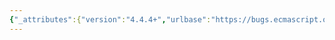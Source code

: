 ```yaml
---
{"_attributes":{"version":"4.4.4+","urlbase":"https://bugs.ecmascript.org/","maintainer":"dherman@mozilla.com"},"bug":{"bug_id":23,"creation_ts":"2011-02-18 14:06:00 -0800","short_desc":"S15.5.4.10_A1_T3 asserting incorrect behavior","delta_ts":"2012-01-13 11:33:18 -0800","product":"Test262","component":"ECMA-262 Tests","version":"unspecified","rep_platform":"All","op_sys":"All","bug_status":"RESOLVED","resolution":"FIXED","priority":"Normal","bug_severity":"normal","everconfirmed":true,"reporter":{"uid":"jorendorff","name":"Jason Orendorff"},"assigned_to":{"uid":"erights","name":"Mark S. Miller"},"cc":["dfugate","erights"],"long_desc":[{"commentid":41,"comment_count":0,"who":{"uid":"jorendorff","name":"Jason Orendorff"},"bug_when":"2011-02-18 14:06:17 -0800","thetext":"S15.5.4.10_A1_T3 Checking by using eval\nfunction testcase() {\n   var match = String.prototype.match;\n   if (typeof toString === \"undefined\") {\n       toString = Object.prototype.toString;\n   }\n   var __class__ = toString();\n   if (match(eval(\"\\\"bj\\\"\"))[0] !== \"bj\") {\n       $ERROR(\"#1: match = String.prototype.match;\nmatch(eval(\\\"\\\\\\\"bj\\\\\\\"\\\"))[0] === \\\"bj\\\". Actual: \" +\nmatch(eval(\"\\\"bj\\\"\"))[0]);\n   }\n}\n\nIt seems like the four lines to do with __class__ are irrelevant and can just be deleted.\n\nMore importantly, when match is called, step 1 in 15.5.4.10 requires that it throw a TypeError, because the this-value is undefined. But the test expects the call to succeed and return an array."},{"commentid":52,"comment_count":1,"who":{"uid":"dfugate","name":"Dave Fugate"},"bug_when":"2011-02-22 10:25:31 -0800","thetext":"Agree that line 17 \"var __class__ = ...\" can and should be removed.\n\nI'm not so convinced about the argument about 15.5.4.10 step 1 making this invalid though.  Line 11 equates to:\n   this.match = String.prototype.match;\nand lines 13-14:\n   this.toString = this.toString || Object.prototype.toString;\n\nwhen match is called, won't 'this' be set to the global object (by 10.4.3 step 2)?  If so, the CheckObjectCoercible call won't throw.\n\nAll this said, the test still seems invalid as the check on line 13 is making a pretty strong assumption about the the host object's toString method if it exists.  That is, the result will contain the substring \"Object\".  While I'd buy this is the case for (all?) built-in objects defined in ES5, it doesn't seem to be a sure thing for host objects...\n\nIf you agree with this assessment, please let me know and I'll disable the test as invalid.\n\nThanks,\n\nDave"},{"commentid":159,"comment_count":2,"who":{"uid":"jorendorff","name":"Jason Orendorff"},"bug_when":"2011-03-16 07:58:38 -0700","thetext":"(In reply to comment #1)\n> when match is called, won't 'this' be set to the global object (by 10.4.3 step\n> 2)?  If so, the CheckObjectCoercible call won't throw.\n\nThis is a change from ES3.\n\n10.4.3 only applies to functions that create an execution context. Functions written in ES5 all have the same [[Call]] method (13.2 step 6) and it creates an execution context (13.2.1 step 1; note that step 2 is not suitable for built-in functions, so this [[Call]] method clearly is not the one built-in functions use). Built-in functions don't. Their [[Call]] and [[Construct]] methods do exactly what their spec says. If they want \"this\" to be an object, they have to coerce it themselves.\n\nThat's why the call to CheckObjectCoercible is there in the first place. Otherwise it would be useless.\n\nIt's also why so many built-in functions were changed in ES5 to have a step 1 that reads, \"Let O be the result of calling ToObject passing the this value as the argument.\" That wasn't necessary in ES3, because the this value was always an object.\n\nAnnex E mentions this change too: \"In particular, in Edition 5 built-in functions that are specified to actually use the passed this value as an object typically throw a TypeError exception if passed null or undefined as the this value.\""},{"commentid":276,"comment_count":3,"who":{"uid":"dfugate","name":"Dave Fugate"},"bug_when":"2011-07-07 09:00:25 -0700","thetext":"Never mentioned it in this bug report, but the test case was disabled;)"},{"commentid":600,"comment_count":4,"who":{"uid":"dfugate","name":"Dave Fugate"},"bug_when":"2012-01-13 11:33:18 -0800","thetext":"I've fixed the test by binding match's this to fnGlobalObject() and only asserting when we can use Object.prototype.toString for the global object's toString method:\n    var match = String.prototype.match.bind(fnGlobalObject());\n    try {\n        fnGlobalObject().toString = Object.prototype.toString;\n    } catch (e) { ; }\n\n    if (  (fnGlobalObject().toString === Object.prototype.toString)  &&\n          (match(eval(\"\\\"bj\\\"\"))[0] !== \"bj\")) {\n        $ERROR('...');\n    }"}]}}
---
```

